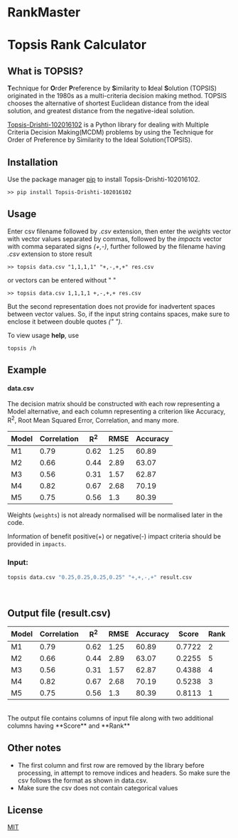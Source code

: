 # RankMaster
# Topsis Rank Calculator

## What is TOPSIS?

**T**echnique for **O**rder **P**reference by **S**imilarity to **I**deal **S**olution
(TOPSIS) originated in the 1980s as a multi-criteria decision making method.
TOPSIS chooses the alternative of shortest Euclidean distance from the ideal solution,
and greatest distance from the negative-ideal solution.

<be>

[Topsis-Drishti-102016102](https://pypi.org/project/Topsis-Drishti-102016102/) is a Python library for dealing with Multiple Criteria Decision Making(MCDM) problems by using the Technique for Order of Preference by Similarity to the Ideal Solution(TOPSIS).

## Installation

Use the package manager [pip](https://pip.pypa.io/en/stable/) to install Topsis-Drishti-102016102.

```
>> pip install Topsis-Drishti-102016102
```

## Usage

Enter csv filename followed by _.csv_ extension, then enter the _weights_ vector with vector values separated by commas, followed by the _impacts_ vector with comma separated signs _(+,-)_, further followed by the filename having _.csv_ extension to store result

```
>> topsis data.csv "1,1,1,1" "+,-,+,+" res.csv
```

or vectors can be entered without " "

```
>> topsis data.csv 1,1,1,1 +,-,+,+ res.csv
```

But the second representation does not provide for inadvertent spaces between vector values. So, if the input string contains spaces, make sure to enclose it between double quotes _(" ")_.

To view usage **help**, use

```
topsis /h
```

## Example

#### data.csv

The decision matrix should be constructed with each row representing a Model alternative, and each column representing a criterion like Accuracy, R<sup>2</sup>, Root Mean Squared Error, Correlation, and many more.

| Model | Correlation | R<sup>2</sup> | RMSE | Accuracy |
| ----- | ----------- | ------------- | ---- | -------- |
| M1    | 0.79        | 0.62          | 1.25 | 60.89    |
| M2    | 0.66        | 0.44          | 2.89 | 63.07    |
| M3    | 0.56        | 0.31          | 1.57 | 62.87    |
| M4    | 0.82        | 0.67          | 2.68 | 70.19    |
| M5    | 0.75        | 0.56          | 1.3  | 80.39    |

Weights (`weights`) is not already normalised will be normalised later in the code.

Information of benefit positive(+) or negative(-) impact criteria should be provided in `impacts`.

### Input:

```python
topsis data.csv "0.25,0.25,0.25,0.25" "+,+,-,+" result.csv
```

<br>

## Output file (result.csv)

| Model | Correlation | R<sup>2</sup> | RMSE | Accuracy | Score  | Rank |
| ----- | ----------- | ------------- | ---- | -------- | ------ | ---- |
| M1    | 0.79        | 0.62          | 1.25 | 60.89    | 0.7722 | 2    |
| M2    | 0.66        | 0.44          | 2.89 | 63.07    | 0.2255 | 5    |
| M3    | 0.56        | 0.31          | 1.57 | 62.87    | 0.4388 | 4    |
| M4    | 0.82        | 0.67          | 2.68 | 70.19    | 0.5238 | 3    |
| M5    | 0.75        | 0.56          | 1.3  | 80.39    | 0.8113 | 1    |

<br>
The output file contains columns of input file along with two additional columns having **Score** and **Rank**

## Other notes

- The first column and first row are removed by the library before processing, in attempt to remove indices and headers. So make sure the csv follows the format as shown in data.csv.
- Make sure the csv does not contain categorical values

## License

[MIT](https://choosealicense.com/licenses/mit/)
